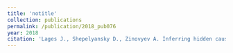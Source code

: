 ```yaml
---
title: 'notitle'
collection: publications
permalink: /publication/2018_pub076
year: 2018
citation: 'Lages J., Shepelyansky D., Zinovyev A. Inferring hidden causal relations between pathway members using reduced Google matrix of directed biological networks. 2018. <i>PLoS One</i> 13(1):e0190812.'
---
```

